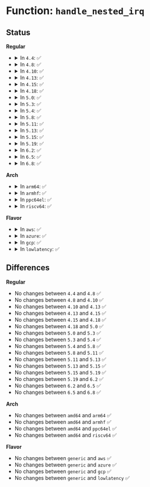 # Function: <code>handle_nested_irq</code>

## Status
<b>Regular</b>
<ul>
<li>
<details>
<summary>In <code>4.4</code>: ✅</summary>

```c
void handle_nested_irq(unsigned int irq);
```

**Collision:** Unique Global

**Inline:** No

**Transformation:** False

**Instances:**

```
In kernel/irq/chip.c (ffffffff810ddd60)
Location: kernel/irq/chip.c:330
Inline: False
Direct callers:
  - drivers/gpio/gpio-sx150x.c:sx150x_irq_thread_fn
  - drivers/base/regmap/regmap-irq.c:regmap_irq_thread
  - drivers/mfd/88pm860x-core.c:pm860x_irq
  - drivers/mfd/wm831x-irq.c:wm831x_irq_thread
  - drivers/mfd/wm831x-irq.c:wm831x_irq_thread
  - drivers/mfd/wm831x-irq.c:wm831x_irq_thread
  - drivers/mfd/wm831x-irq.c:wm831x_irq_thread
  - drivers/mfd/wm831x-irq.c:wm831x_irq_thread
  - drivers/mfd/wm8350-irq.c:wm8350_irq
  - drivers/mfd/tps65912-irq.c:tps65912_irq
  - drivers/mfd/twl4030-irq.c:handle_twl4030_sih
  - drivers/mfd/twl4030-irq.c:handle_twl4030_pih
  - drivers/mfd/lp8788-irq.c:lp8788_irq_handler
  - drivers/mfd/max8925-core.c:max8925_tsc_irq
  - drivers/mfd/max8925-core.c:max8925_irq
  - drivers/mfd/max8997-irq.c:max8997_irq_thread
  - drivers/mfd/max8998-irq.c:max8998_irq_thread
  - drivers/mfd/rc5t583-irq.c:rc5t583_irq
```
**Symbols:**

```
ffffffff810ddd60-ffffffff810dde25: handle_nested_irq (STB_GLOBAL)
```
</details>
</li>
<li>
<details>
<summary>In <code>4.8</code>: ✅</summary>

```c
void handle_nested_irq(unsigned int irq);
```

**Collision:** Unique Global

**Inline:** No

**Transformation:** False

**Instances:**

```
In kernel/irq/chip.c (ffffffff810e36a0)
Location: kernel/irq/chip.c:330
Inline: False
Direct callers:
  - drivers/gpio/gpio-sx150x.c:sx150x_irq_thread_fn
  - drivers/base/regmap/regmap-irq.c:regmap_irq_thread
  - drivers/mfd/88pm860x-core.c:pm860x_irq
  - drivers/mfd/wm831x-irq.c:wm831x_irq_thread
  - drivers/mfd/wm831x-irq.c:wm831x_irq_thread
  - drivers/mfd/wm831x-irq.c:wm831x_irq_thread
  - drivers/mfd/wm831x-irq.c:wm831x_irq_thread
  - drivers/mfd/wm831x-irq.c:wm831x_irq_thread
  - drivers/mfd/wm8350-irq.c:wm8350_irq
  - drivers/mfd/twl4030-irq.c:handle_twl4030_sih
  - drivers/mfd/twl4030-irq.c:handle_twl4030_pih
  - drivers/mfd/lp8788-irq.c:lp8788_irq_handler
  - drivers/mfd/max8925-core.c:max8925_tsc_irq
  - drivers/mfd/max8925-core.c:max8925_irq
  - drivers/mfd/max8997-irq.c:max8997_irq_thread
  - drivers/mfd/max8998-irq.c:max8998_irq_thread
  - drivers/mfd/rc5t583-irq.c:rc5t583_irq
```
**Symbols:**

```
ffffffff810e36a0-ffffffff810e376c: handle_nested_irq (STB_GLOBAL)
```
</details>
</li>
<li>
<details>
<summary>In <code>4.10</code>: ✅</summary>

```c
void handle_nested_irq(unsigned int irq);
```

**Collision:** Unique Global

**Inline:** No

**Transformation:** False

**Instances:**

```
In kernel/irq/chip.c (ffffffff810e9f30)
Location: kernel/irq/chip.c:329
Inline: False
Direct callers:
  - drivers/pinctrl/pinctrl-sx150x.c:sx150x_irq_thread_fn
  - drivers/base/regmap/regmap-irq.c:regmap_irq_thread
  - drivers/mfd/88pm860x-core.c:pm860x_irq
  - drivers/mfd/wm831x-irq.c:wm831x_irq_thread
  - drivers/mfd/wm831x-irq.c:wm831x_irq_thread
  - drivers/mfd/wm831x-irq.c:wm831x_irq_thread
  - drivers/mfd/wm831x-irq.c:wm831x_irq_thread
  - drivers/mfd/wm831x-irq.c:wm831x_irq_thread
  - drivers/mfd/wm8350-irq.c:wm8350_irq
  - drivers/mfd/twl4030-irq.c:handle_twl4030_sih
  - drivers/mfd/twl4030-irq.c:handle_twl4030_pih
  - drivers/mfd/lp8788-irq.c:lp8788_irq_handler
  - drivers/mfd/max8925-core.c:max8925_tsc_irq
  - drivers/mfd/max8925-core.c:max8925_irq
  - drivers/mfd/max8997-irq.c:max8997_irq_thread
  - drivers/mfd/max8998-irq.c:max8998_irq_thread
  - drivers/mfd/rc5t583-irq.c:rc5t583_irq
```
**Symbols:**

```
ffffffff810e9f30-ffffffff810e9ff0: handle_nested_irq (STB_GLOBAL)
```
</details>
</li>
<li>
<details>
<summary>In <code>4.13</code>: ✅</summary>

```c
void handle_nested_irq(unsigned int irq);
```

**Collision:** Unique Global

**Inline:** No

**Transformation:** False

**Instances:**

```
In kernel/irq/chip.c (ffffffff810e95e0)
Location: kernel/irq/chip.c:431
Inline: False
Direct callers:
  - drivers/pinctrl/pinctrl-sx150x.c:sx150x_irq_thread_fn
  - drivers/base/regmap/regmap-irq.c:regmap_irq_thread
  - drivers/mfd/88pm860x-core.c:pm860x_irq
  - drivers/mfd/wm831x-irq.c:wm831x_irq_thread
  - drivers/mfd/wm831x-irq.c:wm831x_irq_thread
  - drivers/mfd/wm831x-irq.c:wm831x_irq_thread
  - drivers/mfd/wm831x-irq.c:wm831x_irq_thread
  - drivers/mfd/wm831x-irq.c:wm831x_irq_thread
  - drivers/mfd/wm8350-irq.c:wm8350_irq
  - drivers/mfd/twl4030-irq.c:handle_twl4030_sih
  - drivers/mfd/twl4030-irq.c:handle_twl4030_pih
  - drivers/mfd/lp8788-irq.c:lp8788_irq_handler
  - drivers/mfd/max8925-core.c:max8925_tsc_irq
  - drivers/mfd/max8925-core.c:max8925_irq
  - drivers/mfd/max8997-irq.c:max8997_irq_thread
  - drivers/mfd/max8998-irq.c:max8998_irq_thread
  - drivers/mfd/rc5t583-irq.c:rc5t583_irq
```
**Symbols:**

```
ffffffff810e95e0-ffffffff810e96ca: handle_nested_irq (STB_GLOBAL)
```
</details>
</li>
<li>
<details>
<summary>In <code>4.15</code>: ✅</summary>

```c
void handle_nested_irq(unsigned int irq);
```

**Collision:** Unique Global

**Inline:** No

**Transformation:** False

**Instances:**

```
In kernel/irq/chip.c (ffffffff810f1970)
Location: kernel/irq/chip.c:454
Inline: False
Direct callers:
  - drivers/pinctrl/pinctrl-sx150x.c:sx150x_irq_thread_fn
  - drivers/base/regmap/regmap-irq.c:regmap_irq_thread
  - drivers/mfd/88pm860x-core.c:pm860x_irq
  - drivers/mfd/wm831x-irq.c:wm831x_irq_thread
  - drivers/mfd/wm831x-irq.c:wm831x_irq_thread
  - drivers/mfd/wm831x-irq.c:wm831x_irq_thread
  - drivers/mfd/wm831x-irq.c:wm831x_irq_thread
  - drivers/mfd/wm831x-irq.c:wm831x_irq_thread
  - drivers/mfd/wm8350-irq.c:wm8350_irq
  - drivers/mfd/twl4030-irq.c:handle_twl4030_sih
  - drivers/mfd/twl4030-irq.c:handle_twl4030_pih
  - drivers/mfd/lp8788-irq.c:lp8788_irq_handler
  - drivers/mfd/max8925-core.c:max8925_tsc_irq
  - drivers/mfd/max8925-core.c:max8925_irq
  - drivers/mfd/max8997-irq.c:max8997_irq_thread
  - drivers/mfd/max8998-irq.c:max8998_irq_thread
  - drivers/mfd/rc5t583-irq.c:rc5t583_irq
```
**Symbols:**

```
ffffffff810f1970-ffffffff810f1a60: handle_nested_irq (STB_GLOBAL)
```
</details>
</li>
<li>
<details>
<summary>In <code>4.18</code>: ✅</summary>

```c
void handle_nested_irq(unsigned int irq);
```

**Collision:** Unique Global

**Inline:** No

**Transformation:** False

**Instances:**

```
In kernel/irq/chip.c (ffffffff810f9b30)
Location: kernel/irq/chip.c:452
Inline: False
Direct callers:
  - drivers/pinctrl/pinctrl-sx150x.c:sx150x_irq_thread_fn
  - drivers/base/regmap/regmap-irq.c:regmap_irq_thread
  - drivers/mfd/88pm860x-core.c:pm860x_irq
  - drivers/mfd/wm831x-irq.c:wm831x_irq_thread
  - drivers/mfd/wm831x-irq.c:wm831x_irq_thread
  - drivers/mfd/wm831x-irq.c:wm831x_irq_thread
  - drivers/mfd/wm831x-irq.c:wm831x_irq_thread
  - drivers/mfd/wm831x-irq.c:wm831x_irq_thread
  - drivers/mfd/wm8350-irq.c:wm8350_irq
  - drivers/mfd/twl4030-irq.c:handle_twl4030_sih
  - drivers/mfd/twl4030-irq.c:handle_twl4030_pih
  - drivers/mfd/lp8788-irq.c:lp8788_irq_handler
  - drivers/mfd/max8925-core.c:max8925_tsc_irq
  - drivers/mfd/max8925-core.c:max8925_irq
  - drivers/mfd/max8997-irq.c:max8997_irq_thread
  - drivers/mfd/max8998-irq.c:max8998_irq_thread
  - drivers/mfd/rc5t583-irq.c:rc5t583_irq
```
**Symbols:**

```
ffffffff810f9b30-ffffffff810f9c20: handle_nested_irq (STB_GLOBAL)
```
</details>
</li>
<li>
<details>
<summary>In <code>5.0</code>: ✅</summary>

```c
void handle_nested_irq(unsigned int irq);
```

**Collision:** Unique Global

**Inline:** No

**Transformation:** False

**Instances:**

```
In kernel/irq/chip.c (ffffffff811052f0)
Location: kernel/irq/chip.c:452
Inline: False
Direct callers:
  - drivers/pinctrl/pinctrl-sx150x.c:sx150x_irq_thread_fn
  - drivers/base/regmap/regmap-irq.c:regmap_irq_thread
  - drivers/mfd/88pm860x-core.c:pm860x_irq
  - drivers/mfd/wm831x-irq.c:wm831x_irq_thread
  - drivers/mfd/wm831x-irq.c:wm831x_irq_thread
  - drivers/mfd/wm831x-irq.c:wm831x_irq_thread
  - drivers/mfd/wm831x-irq.c:wm831x_irq_thread
  - drivers/mfd/wm831x-irq.c:wm831x_irq_thread
  - drivers/mfd/wm8350-irq.c:wm8350_irq
  - drivers/mfd/twl4030-irq.c:handle_twl4030_sih
  - drivers/mfd/twl4030-irq.c:handle_twl4030_pih
  - drivers/mfd/lp8788-irq.c:lp8788_irq_handler
  - drivers/mfd/max8925-core.c:max8925_tsc_irq
  - drivers/mfd/max8925-core.c:max8925_irq
  - drivers/mfd/max8997-irq.c:max8997_irq_thread
  - drivers/mfd/max8998-irq.c:max8998_irq_thread
  - drivers/mfd/rc5t583-irq.c:rc5t583_irq
```
**Symbols:**

```
ffffffff811052f0-ffffffff811053df: handle_nested_irq (STB_GLOBAL)
```
</details>
</li>
<li>
<details>
<summary>In <code>5.3</code>: ✅</summary>

```c
void handle_nested_irq(unsigned int irq);
```

**Collision:** Unique Global

**Inline:** No

**Transformation:** False

**Instances:**

```
In kernel/irq/chip.c (ffffffff8110e640)
Location: kernel/irq/chip.c:458
Inline: False
Direct callers:
  - drivers/pinctrl/pinctrl-sx150x.c:sx150x_irq_thread_fn
  - drivers/base/regmap/regmap-irq.c:regmap_irq_thread
  - drivers/mfd/88pm860x-core.c:pm860x_irq
  - drivers/mfd/arizona-irq.c:arizona_irq_thread
  - drivers/mfd/arizona-irq.c:arizona_irq_thread
  - drivers/mfd/wm831x-irq.c:wm831x_irq_thread
  - drivers/mfd/wm831x-irq.c:wm831x_irq_thread
  - drivers/mfd/wm831x-irq.c:wm831x_irq_thread
  - drivers/mfd/wm831x-irq.c:wm831x_irq_thread
  - drivers/mfd/wm831x-irq.c:wm831x_irq_thread
  - drivers/mfd/wm8350-irq.c:wm8350_irq
  - drivers/mfd/twl4030-irq.c:handle_twl4030_sih
  - drivers/mfd/twl4030-irq.c:handle_twl4030_pih
  - drivers/mfd/lp8788-irq.c:lp8788_irq_handler
  - drivers/mfd/max8925-core.c:max8925_tsc_irq
  - drivers/mfd/max8925-core.c:max8925_irq
  - drivers/mfd/max8997-irq.c:max8997_irq_thread
  - drivers/mfd/max8998-irq.c:max8998_irq_thread
  - drivers/mfd/tps6586x.c:tps6586x_irq
  - drivers/mfd/rc5t583-irq.c:rc5t583_irq
```
**Symbols:**

```
ffffffff8110e640-ffffffff8110e737: handle_nested_irq (STB_GLOBAL)
```
</details>
</li>
<li>
<details>
<summary>In <code>5.4</code>: ✅</summary>

```c
void handle_nested_irq(unsigned int irq);
```

**Collision:** Unique Global

**Inline:** No

**Transformation:** False

**Instances:**

```
In kernel/irq/chip.c (ffffffff8111a900)
Location: kernel/irq/chip.c:458
Inline: False
Direct callers:
  - drivers/pinctrl/pinctrl-sx150x.c:sx150x_irq_thread_fn
  - drivers/base/regmap/regmap-irq.c:regmap_irq_thread
  - drivers/mfd/88pm860x-core.c:pm860x_irq
  - drivers/mfd/arizona-irq.c:arizona_irq_thread
  - drivers/mfd/arizona-irq.c:arizona_irq_thread
  - drivers/mfd/wm831x-irq.c:wm831x_irq_thread
  - drivers/mfd/wm831x-irq.c:wm831x_irq_thread
  - drivers/mfd/wm831x-irq.c:wm831x_irq_thread
  - drivers/mfd/wm831x-irq.c:wm831x_irq_thread
  - drivers/mfd/wm831x-irq.c:wm831x_irq_thread
  - drivers/mfd/wm8350-irq.c:wm8350_irq
  - drivers/mfd/twl4030-irq.c:handle_twl4030_sih
  - drivers/mfd/twl4030-irq.c:handle_twl4030_pih
  - drivers/mfd/lp8788-irq.c:lp8788_irq_handler
  - drivers/mfd/max8925-core.c:max8925_tsc_irq
  - drivers/mfd/max8925-core.c:max8925_irq
  - drivers/mfd/max8997-irq.c:max8997_irq_thread
  - drivers/mfd/max8998-irq.c:max8998_irq_thread
  - drivers/mfd/tps6586x.c:tps6586x_irq
  - drivers/mfd/rc5t583-irq.c:rc5t583_irq
```
**Symbols:**

```
ffffffff8111a900-ffffffff8111a9f7: handle_nested_irq (STB_GLOBAL)
```
</details>
</li>
<li>
<details>
<summary>In <code>5.8</code>: ✅</summary>

```c
void handle_nested_irq(unsigned int irq);
```

**Collision:** Unique Global

**Inline:** No

**Transformation:** False

**Instances:**

```
In kernel/irq/chip.c (ffffffff81126a00)
Location: kernel/irq/chip.c:458
Inline: False
Direct callers:
  - drivers/pinctrl/pinctrl-sx150x.c:sx150x_irq_thread_fn
  - drivers/gpio/gpio-crystalcove.c:crystalcove_gpio_irq_handler
  - drivers/base/regmap/regmap-irq.c:regmap_irq_thread
  - drivers/mfd/88pm860x-core.c:pm860x_irq
  - drivers/mfd/arizona-irq.c:arizona_irq_thread
  - drivers/mfd/arizona-irq.c:arizona_irq_thread
  - drivers/mfd/wm831x-irq.c:wm831x_irq_thread
  - drivers/mfd/wm831x-irq.c:wm831x_irq_thread
  - drivers/mfd/wm831x-irq.c:wm831x_irq_thread
  - drivers/mfd/wm831x-irq.c:wm831x_irq_thread
  - drivers/mfd/wm831x-irq.c:wm831x_irq_thread
  - drivers/mfd/wm8350-irq.c:wm8350_irq
  - drivers/mfd/twl4030-irq.c:handle_twl4030_sih
  - drivers/mfd/twl4030-irq.c:handle_twl4030_pih
  - drivers/mfd/lp8788-irq.c:lp8788_irq_handler
  - drivers/mfd/max8925-core.c:max8925_tsc_irq
  - drivers/mfd/max8925-core.c:max8925_irq
  - drivers/mfd/max8997-irq.c:max8997_irq_thread
  - drivers/mfd/max8998-irq.c:max8998_irq_thread
  - drivers/mfd/tps6586x.c:tps6586x_irq
  - drivers/mfd/rc5t583-irq.c:rc5t583_irq
```
**Symbols:**

```
ffffffff81126a00-ffffffff81126af7: handle_nested_irq (STB_GLOBAL)
```
</details>
</li>
<li>
<details>
<summary>In <code>5.11</code>: ✅</summary>

```c
void handle_nested_irq(unsigned int irq);
```

**Collision:** Unique Global

**Inline:** No

**Transformation:** False

**Instances:**

```
In kernel/irq/chip.c (ffffffff81122600)
Location: kernel/irq/chip.c:458
Inline: False
Direct callers:
  - drivers/pinctrl/pinctrl-sx150x.c:sx150x_irq_thread_fn
  - drivers/gpio/gpio-crystalcove.c:crystalcove_gpio_irq_handler
  - drivers/base/regmap/regmap-irq.c:regmap_irq_thread
  - drivers/mfd/88pm860x-core.c:pm860x_irq
  - drivers/mfd/arizona-irq.c:arizona_irq_thread
  - drivers/mfd/arizona-irq.c:arizona_irq_thread
  - drivers/mfd/wm831x-irq.c:wm831x_irq_thread
  - drivers/mfd/wm831x-irq.c:wm831x_irq_thread
  - drivers/mfd/wm831x-irq.c:wm831x_irq_thread
  - drivers/mfd/wm831x-irq.c:wm831x_irq_thread
  - drivers/mfd/wm831x-irq.c:wm831x_irq_thread
  - drivers/mfd/wm8350-irq.c:wm8350_irq
  - drivers/mfd/twl4030-irq.c:handle_twl4030_sih
  - drivers/mfd/twl4030-irq.c:handle_twl4030_pih
  - drivers/mfd/lp8788-irq.c:lp8788_irq_handler
  - drivers/mfd/max8925-core.c:max8925_tsc_irq
  - drivers/mfd/max8925-core.c:max8925_irq
  - drivers/mfd/max8997-irq.c:max8997_irq_thread
  - drivers/mfd/max8998-irq.c:max8998_irq_thread
  - drivers/mfd/tps6586x.c:tps6586x_irq
  - drivers/mfd/rc5t583-irq.c:rc5t583_irq
```
**Symbols:**

```
ffffffff81122600-ffffffff811226f7: handle_nested_irq (STB_GLOBAL)
```
</details>
</li>
<li>
<details>
<summary>In <code>5.13</code>: ✅</summary>

```c
void handle_nested_irq(unsigned int irq);
```

**Collision:** Unique Global

**Inline:** No

**Transformation:** False

**Instances:**

```
In kernel/irq/chip.c (ffffffff81122b60)
Location: kernel/irq/chip.c:461
Inline: False
Direct callers:
  - drivers/pinctrl/pinctrl-sx150x.c:sx150x_irq_thread_fn
  - drivers/gpio/gpio-crystalcove.c:crystalcove_gpio_irq_handler
  - drivers/base/regmap/regmap-irq.c:regmap_irq_thread
  - drivers/mfd/88pm860x-core.c:pm860x_irq
  - drivers/mfd/arizona-irq.c:arizona_irq_thread
  - drivers/mfd/arizona-irq.c:arizona_irq_thread
  - drivers/mfd/wm831x-irq.c:wm831x_irq_thread
  - drivers/mfd/wm831x-irq.c:wm831x_irq_thread
  - drivers/mfd/wm831x-irq.c:wm831x_irq_thread
  - drivers/mfd/wm831x-irq.c:wm831x_irq_thread
  - drivers/mfd/wm831x-irq.c:wm831x_irq_thread
  - drivers/mfd/wm8350-irq.c:wm8350_irq
  - drivers/mfd/twl4030-irq.c:handle_twl4030_sih
  - drivers/mfd/twl4030-irq.c:handle_twl4030_pih
  - drivers/mfd/lp8788-irq.c:lp8788_irq_handler
  - drivers/mfd/max8925-core.c:max8925_tsc_irq
  - drivers/mfd/max8925-core.c:max8925_irq
  - drivers/mfd/max8997-irq.c:max8997_irq_thread
  - drivers/mfd/max8998-irq.c:max8998_irq_thread
  - drivers/mfd/tps6586x.c:tps6586x_irq
  - drivers/mfd/rc5t583-irq.c:rc5t583_irq
```
**Symbols:**

```
ffffffff81122b60-ffffffff81122c57: handle_nested_irq (STB_GLOBAL)
```
</details>
</li>
<li>
<details>
<summary>In <code>5.15</code>: ✅</summary>

```c
void handle_nested_irq(unsigned int irq);
```

**Collision:** Unique Global

**Inline:** No

**Transformation:** False

**Instances:**

```
In kernel/irq/chip.c (ffffffff81143130)
Location: kernel/irq/chip.c:461
Inline: False
Direct callers:
  - drivers/pinctrl/pinctrl-sx150x.c:sx150x_irq_thread_fn
  - drivers/gpio/gpio-crystalcove.c:crystalcove_gpio_irq_handler
  - drivers/base/regmap/regmap-irq.c:regmap_irq_thread
  - drivers/mfd/88pm860x-core.c:pm860x_irq
  - drivers/mfd/wm831x-irq.c:wm831x_irq_thread
  - drivers/mfd/wm831x-irq.c:wm831x_irq_thread
  - drivers/mfd/wm831x-irq.c:wm831x_irq_thread
  - drivers/mfd/wm831x-irq.c:wm831x_irq_thread
  - drivers/mfd/wm831x-irq.c:wm831x_irq_thread
  - drivers/mfd/wm8350-irq.c:wm8350_irq
  - drivers/mfd/twl4030-irq.c:handle_twl4030_sih
  - drivers/mfd/twl4030-irq.c:handle_twl4030_pih
  - drivers/mfd/lp8788-irq.c:lp8788_irq_handler
  - drivers/mfd/max8925-core.c:max8925_tsc_irq
  - drivers/mfd/max8925-core.c:max8925_irq
  - drivers/mfd/max8997-irq.c:max8997_irq_thread
  - drivers/mfd/max8998-irq.c:max8998_irq_thread
  - drivers/mfd/tps6586x.c:tps6586x_irq
  - drivers/mfd/tps6586x.c:tps6586x_irq
  - drivers/mfd/tps6586x.c:tps6586x_irq
  - drivers/mfd/tps6586x.c:tps6586x_irq
  - drivers/mfd/rc5t583-irq.c:rc5t583_irq
```
**Symbols:**

```
ffffffff81143130-ffffffff81143225: handle_nested_irq (STB_GLOBAL)
```
</details>
</li>
<li>
<details>
<summary>In <code>5.19</code>: ✅</summary>

```c
void handle_nested_irq(unsigned int irq);
```

**Collision:** Unique Global

**Inline:** No

**Transformation:** False

**Instances:**

```
In kernel/irq/chip.c (ffffffff811669e0)
Location: kernel/irq/chip.c:458
Inline: False
Direct callers:
  - drivers/pinctrl/pinctrl-sx150x.c:sx150x_irq_thread_fn
  - drivers/gpio/gpio-crystalcove.c:crystalcove_gpio_irq_handler
  - drivers/base/regmap/regmap-irq.c:regmap_irq_thread
  - drivers/mfd/88pm860x-core.c:pm860x_irq
  - drivers/mfd/wm831x-irq.c:wm831x_irq_thread
  - drivers/mfd/wm831x-irq.c:wm831x_irq_thread
  - drivers/mfd/wm831x-irq.c:wm831x_irq_thread
  - drivers/mfd/wm831x-irq.c:wm831x_irq_thread
  - drivers/mfd/wm831x-irq.c:wm831x_irq_thread
  - drivers/mfd/wm8350-irq.c:wm8350_irq
  - drivers/mfd/twl4030-irq.c:handle_twl4030_sih
  - drivers/mfd/twl4030-irq.c:handle_twl4030_pih
  - drivers/mfd/lp8788-irq.c:lp8788_irq_handler
  - drivers/mfd/max8925-core.c:max8925_tsc_irq
  - drivers/mfd/max8925-core.c:max8925_irq
  - drivers/mfd/max8997-irq.c:max8997_irq_thread
  - drivers/mfd/max8998-irq.c:max8998_irq_thread
  - drivers/mfd/tps6586x.c:tps6586x_irq
  - drivers/mfd/tps6586x.c:tps6586x_irq
  - drivers/mfd/tps6586x.c:tps6586x_irq
  - drivers/mfd/tps6586x.c:tps6586x_irq
  - drivers/mfd/rc5t583-irq.c:rc5t583_irq
```
**Symbols:**

```
ffffffff811669e0-ffffffff81166acf: handle_nested_irq (STB_GLOBAL)
```
</details>
</li>
<li>
<details>
<summary>In <code>6.2</code>: ✅</summary>

```c
void handle_nested_irq(unsigned int irq);
```

**Collision:** Unique Global

**Inline:** No

**Transformation:** False

**Instances:**

```
In kernel/irq/chip.c (ffffffff8119acc0)
Location: kernel/irq/chip.c:460
Inline: False
Direct callers:
  - drivers/pinctrl/pinctrl-sx150x.c:sx150x_irq_thread_fn
  - drivers/gpio/gpio-crystalcove.c:crystalcove_gpio_irq_handler
  - drivers/base/regmap/regmap-irq.c:regmap_irq_thread
  - drivers/mfd/88pm860x-core.c:pm860x_irq
  - drivers/mfd/wm831x-irq.c:wm831x_irq_thread
  - drivers/mfd/wm831x-irq.c:wm831x_irq_thread
  - drivers/mfd/wm831x-irq.c:wm831x_irq_thread
  - drivers/mfd/wm831x-irq.c:wm831x_irq_thread
  - drivers/mfd/wm831x-irq.c:wm831x_irq_thread
  - drivers/mfd/wm8350-irq.c:wm8350_irq
  - drivers/mfd/twl4030-irq.c:handle_twl4030_sih
  - drivers/mfd/twl4030-irq.c:handle_twl4030_pih
  - drivers/mfd/lp8788-irq.c:lp8788_irq_handler
  - drivers/mfd/max8925-core.c:max8925_tsc_irq
  - drivers/mfd/max8925-core.c:max8925_irq
  - drivers/mfd/max8997-irq.c:max8997_irq_thread
  - drivers/mfd/max8998-irq.c:max8998_irq_thread
  - drivers/mfd/tps6586x.c:tps6586x_irq
  - drivers/mfd/rc5t583-irq.c:rc5t583_irq
```
**Symbols:**

```
ffffffff8119acc0-ffffffff8119adaf: handle_nested_irq (STB_GLOBAL)
```
</details>
</li>
<li>
<details>
<summary>In <code>6.5</code>: ✅</summary>

```c
void handle_nested_irq(unsigned int irq);
```

**Collision:** Unique Global

**Inline:** No

**Transformation:** False

**Instances:**

```
In kernel/irq/chip.c (ffffffff811aca20)
Location: kernel/irq/chip.c:461
Inline: False
Direct callers:
  - drivers/pinctrl/pinctrl-sx150x.c:sx150x_irq_thread_fn
  - drivers/gpio/gpio-crystalcove.c:crystalcove_gpio_irq_handler
  - drivers/base/regmap/regmap-irq.c:regmap_irq_thread
  - drivers/mfd/88pm860x-core.c:pm860x_irq
  - drivers/mfd/wm831x-irq.c:wm831x_irq_thread
  - drivers/mfd/wm831x-irq.c:wm831x_irq_thread
  - drivers/mfd/wm831x-irq.c:wm831x_irq_thread
  - drivers/mfd/wm831x-irq.c:wm831x_irq_thread
  - drivers/mfd/wm831x-irq.c:wm831x_irq_thread
  - drivers/mfd/wm8350-irq.c:wm8350_irq
  - drivers/mfd/twl4030-irq.c:handle_twl4030_sih
  - drivers/mfd/twl4030-irq.c:handle_twl4030_pih
  - drivers/mfd/lp8788-irq.c:lp8788_irq_handler
  - drivers/mfd/max8925-core.c:max8925_tsc_irq
  - drivers/mfd/max8925-core.c:max8925_irq
  - drivers/mfd/max8997-irq.c:max8997_irq_thread
  - drivers/mfd/max8998-irq.c:max8998_irq_thread
  - drivers/mfd/tps6586x.c:tps6586x_irq
  - drivers/mfd/rc5t583-irq.c:rc5t583_irq
```
**Symbols:**

```
ffffffff811aca20-ffffffff811acb0f: handle_nested_irq (STB_GLOBAL)
```
</details>
</li>
<li>
<details>
<summary>In <code>6.8</code>: ✅</summary>

```c
void handle_nested_irq(unsigned int irq);
```

**Collision:** Unique Global

**Inline:** No

**Transformation:** False

**Instances:**

```
In kernel/irq/chip.c (ffffffff811bc620)
Location: kernel/irq/chip.c:461
Inline: False
Direct callers:
  - drivers/pinctrl/pinctrl-sx150x.c:sx150x_irq_thread_fn
  - drivers/gpio/gpio-crystalcove.c:crystalcove_gpio_irq_handler
  - drivers/base/regmap/regmap-irq.c:regmap_irq_thread
  - drivers/mfd/88pm860x-core.c:pm860x_irq
  - drivers/mfd/wm831x-irq.c:wm831x_irq_thread
  - drivers/mfd/wm831x-irq.c:wm831x_irq_thread
  - drivers/mfd/wm831x-irq.c:wm831x_irq_thread
  - drivers/mfd/wm831x-irq.c:wm831x_irq_thread
  - drivers/mfd/wm831x-irq.c:wm831x_irq_thread
  - drivers/mfd/wm8350-irq.c:wm8350_irq
  - drivers/mfd/twl4030-irq.c:handle_twl4030_sih
  - drivers/mfd/twl4030-irq.c:handle_twl4030_pih
  - drivers/mfd/lp8788-irq.c:lp8788_irq_handler
  - drivers/mfd/max8925-core.c:max8925_tsc_irq
  - drivers/mfd/max8925-core.c:max8925_irq
  - drivers/mfd/max8997-irq.c:max8997_irq_thread
  - drivers/mfd/max8998-irq.c:max8998_irq_thread
  - drivers/mfd/tps6586x.c:tps6586x_irq
  - drivers/mfd/rc5t583-irq.c:rc5t583_irq
```
**Symbols:**

```
ffffffff811bc620-ffffffff811bc70c: handle_nested_irq (STB_GLOBAL)
```
</details>
</li>
</ul>
<b>Arch</b>
<ul>
<li>
<details>
<summary>In <code>arm64</code>: ✅</summary>

```c
void handle_nested_irq(unsigned int irq);
```

**Collision:** Unique Global

**Inline:** No

**Transformation:** False

**Instances:**

```
In kernel/irq/chip.c (ffff80001017e618)
Location: kernel/irq/chip.c:458
Inline: False
Direct callers:
  - drivers/pinctrl/pinctrl-sx150x.c:sx150x_irq_thread_fn
  - drivers/gpio/gpio-stmpe.c:stmpe_gpio_irq
  - drivers/gpio/gpio-tc3589x.c:tc3589x_gpio_irq
  - drivers/base/regmap/regmap-irq.c:regmap_irq_thread
  - drivers/mfd/88pm860x-core.c:pm860x_irq
  - drivers/mfd/stmpe.c:stmpe_irq
  - drivers/mfd/stmpe.c:stmpe_irq
  - drivers/mfd/tc3589x.c:tc3589x_irq
  - drivers/mfd/arizona-irq.c:arizona_irq_thread
  - drivers/mfd/arizona-irq.c:arizona_irq_thread
  - drivers/mfd/wm831x-irq.c:wm831x_irq_thread
  - drivers/mfd/wm831x-irq.c:wm831x_irq_thread
  - drivers/mfd/wm831x-irq.c:wm831x_irq_thread
  - drivers/mfd/wm831x-irq.c:wm831x_irq_thread
  - drivers/mfd/wm831x-irq.c:wm831x_irq_thread
  - drivers/mfd/wm8350-irq.c:wm8350_irq
  - drivers/mfd/twl4030-irq.c:handle_twl4030_sih
  - drivers/mfd/twl4030-irq.c:handle_twl4030_pih
  - drivers/mfd/twl6030-irq.c:twl6030_irq_thread
  - drivers/mfd/lp8788-irq.c:lp8788_irq_handler
  - drivers/mfd/max8925-core.c:max8925_tsc_irq
  - drivers/mfd/max8925-core.c:max8925_irq
  - drivers/mfd/max8997-irq.c:max8997_irq_thread
  - drivers/mfd/max8998-irq.c:max8998_irq_thread
  - drivers/mfd/tps6586x.c:tps6586x_irq
  - drivers/mfd/rc5t583-irq.c:rc5t583_irq
```
**Symbols:**

```
ffff80001017e618-ffff80001017e810: handle_nested_irq (STB_GLOBAL)
```
</details>
</li>
<li>
<details>
<summary>In <code>armhf</code>: ✅</summary>

```c
void handle_nested_irq(unsigned int irq);
```

**Collision:** Unique Global

**Inline:** No

**Transformation:** False

**Instances:**

```
In kernel/irq/chip.c (c03cecd0)
Location: kernel/irq/chip.c:458
Inline: False
Direct callers:
  - drivers/pinctrl/pinctrl-sx150x.c:sx150x_irq_thread_fn
  - drivers/gpio/gpio-stmpe.c:stmpe_gpio_irq
  - drivers/gpio/gpio-tc3589x.c:tc3589x_gpio_irq
  - drivers/base/regmap/regmap-irq.c:regmap_irq_thread
  - drivers/mfd/88pm860x-core.c:pm860x_irq
  - drivers/mfd/stmpe.c:stmpe_irq
  - drivers/mfd/stmpe.c:stmpe_irq
  - drivers/mfd/tc3589x.c:tc3589x_irq
  - drivers/mfd/arizona-irq.c:arizona_irq_thread
  - drivers/mfd/arizona-irq.c:arizona_irq_thread
  - drivers/mfd/wm831x-irq.c:wm831x_irq_thread
  - drivers/mfd/wm831x-irq.c:wm831x_irq_thread
  - drivers/mfd/wm831x-irq.c:wm831x_irq_thread
  - drivers/mfd/wm831x-irq.c:wm831x_irq_thread
  - drivers/mfd/wm831x-irq.c:wm831x_irq_thread
  - drivers/mfd/wm8350-irq.c:wm8350_irq
  - drivers/mfd/tps65217.c:tps65217_irq_thread
  - drivers/mfd/twl4030-irq.c:handle_twl4030_sih
  - drivers/mfd/twl4030-irq.c:handle_twl4030_pih
  - drivers/mfd/twl6030-irq.c:twl6030_irq_thread
  - drivers/mfd/lp8788-irq.c:lp8788_irq_handler
  - drivers/mfd/max8925-core.c:max8925_tsc_irq
  - drivers/mfd/max8925-core.c:max8925_irq
  - drivers/mfd/max8997-irq.c:max8997_irq_thread
  - drivers/mfd/max8998-irq.c:max8998_irq_thread
  - drivers/mfd/tps6586x.c:tps6586x_irq
  - drivers/mfd/rc5t583-irq.c:rc5t583_irq
```
**Symbols:**

```
c03cecd0-c03cee20: handle_nested_irq (STB_GLOBAL)
```
</details>
</li>
<li>
<details>
<summary>In <code>ppc64el</code>: ✅</summary>

```c
void handle_nested_irq(unsigned int irq);
```

**Collision:** Unique Global

**Inline:** No

**Transformation:** False

**Instances:**

```
In kernel/irq/chip.c (c0000000001d8e60)
Location: kernel/irq/chip.c:458
Inline: False
Direct callers:
  - drivers/pinctrl/pinctrl-sx150x.c:sx150x_irq_thread_fn
  - drivers/gpio/gpio-stmpe.c:stmpe_gpio_irq
  - drivers/gpio/gpio-tc3589x.c:tc3589x_gpio_irq
  - drivers/base/regmap/regmap-irq.c:regmap_irq_thread
  - drivers/mfd/88pm860x-core.c:pm860x_irq
  - drivers/mfd/stmpe.c:stmpe_irq
  - drivers/mfd/stmpe.c:stmpe_irq
  - drivers/mfd/tc3589x.c:tc3589x_irq
  - drivers/mfd/arizona-irq.c:arizona_irq_thread
  - drivers/mfd/arizona-irq.c:arizona_irq_thread
  - drivers/mfd/wm831x-irq.c:wm831x_irq_thread
  - drivers/mfd/wm831x-irq.c:wm831x_irq_thread
  - drivers/mfd/wm831x-irq.c:wm831x_irq_thread
  - drivers/mfd/wm831x-irq.c:wm831x_irq_thread
  - drivers/mfd/wm831x-irq.c:wm831x_irq_thread
  - drivers/mfd/wm8350-irq.c:wm8350_irq
  - drivers/mfd/twl4030-irq.c:handle_twl4030_sih
  - drivers/mfd/twl4030-irq.c:handle_twl4030_pih
  - drivers/mfd/twl6030-irq.c:twl6030_irq_thread
  - drivers/mfd/lp8788-irq.c:lp8788_irq_handler
  - drivers/mfd/max8925-core.c:max8925_tsc_irq
  - drivers/mfd/max8925-core.c:max8925_irq
  - drivers/mfd/max8997-irq.c:max8997_irq_thread
  - drivers/mfd/max8998-irq.c:max8998_irq_thread
  - drivers/mfd/tps6586x.c:tps6586x_irq
  - drivers/mfd/rc5t583-irq.c:rc5t583_irq
```
**Symbols:**

```
c0000000001d8e60-c0000000001d907c: handle_nested_irq (STB_GLOBAL)
```
</details>
</li>
<li>
<details>
<summary>In <code>riscv64</code>: ✅</summary>

```c
void handle_nested_irq(unsigned int irq);
```

**Collision:** Unique Global

**Inline:** No

**Transformation:** False

**Instances:**

```
In kernel/irq/chip.c (ffffffe000116f04)
Location: kernel/irq/chip.c:458
Inline: False
Direct callers:
  - drivers/pinctrl/pinctrl-sx150x.c:sx150x_irq_thread_fn
  - drivers/gpio/gpio-stmpe.c:stmpe_gpio_irq
  - drivers/gpio/gpio-tc3589x.c:tc3589x_gpio_irq
  - drivers/base/regmap/regmap-irq.c:regmap_irq_thread
  - drivers/mfd/88pm860x-core.c:pm860x_irq
  - drivers/mfd/stmpe.c:stmpe_irq
  - drivers/mfd/stmpe.c:stmpe_irq
  - drivers/mfd/tc3589x.c:tc3589x_irq
  - drivers/mfd/arizona-irq.c:arizona_irq_thread
  - drivers/mfd/arizona-irq.c:arizona_irq_thread
  - drivers/mfd/wm831x-irq.c:wm831x_irq_thread
  - drivers/mfd/wm831x-irq.c:wm831x_irq_thread
  - drivers/mfd/wm831x-irq.c:wm831x_irq_thread
  - drivers/mfd/wm831x-irq.c:wm831x_irq_thread
  - drivers/mfd/wm831x-irq.c:wm831x_irq_thread
  - drivers/mfd/wm8350-irq.c:wm8350_irq
  - drivers/mfd/twl4030-irq.c:handle_twl4030_sih
  - drivers/mfd/twl4030-irq.c:handle_twl4030_pih
  - drivers/mfd/twl6030-irq.c:twl6030_irq_thread
  - drivers/mfd/lp8788-irq.c:lp8788_irq_handler
  - drivers/mfd/max8925-core.c:max8925_tsc_irq
  - drivers/mfd/max8925-core.c:max8925_irq
  - drivers/mfd/max8997-irq.c:max8997_irq_thread
  - drivers/mfd/max8998-irq.c:max8998_irq_thread
  - drivers/mfd/tps6586x.c:tps6586x_irq
  - drivers/mfd/rc5t583-irq.c:rc5t583_irq
```
**Symbols:**

```
ffffffe000116f04-ffffffe0001170ba: handle_nested_irq (STB_GLOBAL)
```
</details>
</li>
</ul>
<b>Flavor</b>
<ul>
<li>
<details>
<summary>In <code>aws</code>: ✅</summary>

```c
void handle_nested_irq(unsigned int irq);
```

**Collision:** Unique Global

**Inline:** No

**Transformation:** False

**Instances:**

```
In kernel/irq/chip.c (ffffffff81112ee0)
Location: kernel/irq/chip.c:458
Inline: False
Direct callers:
  - drivers/base/regmap/regmap-irq.c:regmap_irq_thread
  - drivers/mfd/arizona-irq.c:arizona_irq_thread
  - drivers/mfd/arizona-irq.c:arizona_irq_thread
  - drivers/mfd/wm831x-irq.c:wm831x_irq_thread
  - drivers/mfd/wm831x-irq.c:wm831x_irq_thread
  - drivers/mfd/wm831x-irq.c:wm831x_irq_thread
  - drivers/mfd/wm831x-irq.c:wm831x_irq_thread
  - drivers/mfd/wm831x-irq.c:wm831x_irq_thread
```
**Symbols:**

```
ffffffff81112ee0-ffffffff81112fd7: handle_nested_irq (STB_GLOBAL)
```
</details>
</li>
<li>
<details>
<summary>In <code>azure</code>: ✅</summary>

```c
void handle_nested_irq(unsigned int irq);
```

**Collision:** Unique Global

**Inline:** No

**Transformation:** False

**Instances:**

```
In kernel/irq/chip.c (ffffffff81103c00)
Location: kernel/irq/chip.c:458
Inline: False
Direct callers:
  - drivers/base/regmap/regmap-irq.c:regmap_irq_thread
  - drivers/mfd/arizona-irq.c:arizona_irq_thread
  - drivers/mfd/arizona-irq.c:arizona_irq_thread
  - drivers/mfd/wm831x-irq.c:wm831x_irq_thread
  - drivers/mfd/wm831x-irq.c:wm831x_irq_thread
  - drivers/mfd/wm831x-irq.c:wm831x_irq_thread
  - drivers/mfd/wm831x-irq.c:wm831x_irq_thread
  - drivers/mfd/wm831x-irq.c:wm831x_irq_thread
```
**Symbols:**

```
ffffffff81103c00-ffffffff81103ceb: handle_nested_irq (STB_GLOBAL)
```
</details>
</li>
<li>
<details>
<summary>In <code>gcp</code>: ✅</summary>

```c
void handle_nested_irq(unsigned int irq);
```

**Collision:** Unique Global

**Inline:** No

**Transformation:** False

**Instances:**

```
In kernel/irq/chip.c (ffffffff81110dd0)
Location: kernel/irq/chip.c:458
Inline: False
Direct callers:
  - drivers/pinctrl/pinctrl-sx150x.c:sx150x_irq_thread_fn
  - drivers/base/regmap/regmap-irq.c:regmap_irq_thread
  - drivers/mfd/88pm860x-core.c:pm860x_irq
  - drivers/mfd/arizona-irq.c:arizona_irq_thread
  - drivers/mfd/arizona-irq.c:arizona_irq_thread
  - drivers/mfd/wm831x-irq.c:wm831x_irq_thread
  - drivers/mfd/wm831x-irq.c:wm831x_irq_thread
  - drivers/mfd/wm831x-irq.c:wm831x_irq_thread
  - drivers/mfd/wm831x-irq.c:wm831x_irq_thread
  - drivers/mfd/wm831x-irq.c:wm831x_irq_thread
  - drivers/mfd/wm8350-irq.c:wm8350_irq
  - drivers/mfd/twl4030-irq.c:handle_twl4030_sih
  - drivers/mfd/twl4030-irq.c:handle_twl4030_pih
  - drivers/mfd/lp8788-irq.c:lp8788_irq_handler
  - drivers/mfd/max8925-core.c:max8925_tsc_irq
  - drivers/mfd/max8925-core.c:max8925_irq
  - drivers/mfd/max8997-irq.c:max8997_irq_thread
  - drivers/mfd/max8998-irq.c:max8998_irq_thread
  - drivers/mfd/tps6586x.c:tps6586x_irq
  - drivers/mfd/rc5t583-irq.c:rc5t583_irq
```
**Symbols:**

```
ffffffff81110dd0-ffffffff81110ec7: handle_nested_irq (STB_GLOBAL)
```
</details>
</li>
<li>
<details>
<summary>In <code>lowlatency</code>: ✅</summary>

```c
void handle_nested_irq(unsigned int irq);
```

**Collision:** Unique Global

**Inline:** No

**Transformation:** False

**Instances:**

```
In kernel/irq/chip.c (ffffffff8111c170)
Location: kernel/irq/chip.c:458
Inline: False
Direct callers:
  - drivers/pinctrl/pinctrl-sx150x.c:sx150x_irq_thread_fn
  - drivers/base/regmap/regmap-irq.c:regmap_irq_thread
  - drivers/mfd/88pm860x-core.c:pm860x_irq
  - drivers/mfd/arizona-irq.c:arizona_irq_thread
  - drivers/mfd/arizona-irq.c:arizona_irq_thread
  - drivers/mfd/wm831x-irq.c:wm831x_irq_thread
  - drivers/mfd/wm831x-irq.c:wm831x_irq_thread
  - drivers/mfd/wm831x-irq.c:wm831x_irq_thread
  - drivers/mfd/wm831x-irq.c:wm831x_irq_thread
  - drivers/mfd/wm831x-irq.c:wm831x_irq_thread
  - drivers/mfd/wm8350-irq.c:wm8350_irq
  - drivers/mfd/twl4030-irq.c:handle_twl4030_sih
  - drivers/mfd/twl4030-irq.c:handle_twl4030_pih
  - drivers/mfd/lp8788-irq.c:lp8788_irq_handler
  - drivers/mfd/max8925-core.c:max8925_tsc_irq
  - drivers/mfd/max8925-core.c:max8925_irq
  - drivers/mfd/max8997-irq.c:max8997_irq_thread
  - drivers/mfd/max8998-irq.c:max8998_irq_thread
  - drivers/mfd/tps6586x.c:tps6586x_irq
  - drivers/mfd/rc5t583-irq.c:rc5t583_irq
```
**Symbols:**

```
ffffffff8111c170-ffffffff8111c250: handle_nested_irq (STB_GLOBAL)
```
</details>
</li>
</ul>

## Differences
<b>Regular</b>
<ul>
<li>
No changes between <code>4.4</code> and <code>4.8</code> ✅
</li>
<li>
No changes between <code>4.8</code> and <code>4.10</code> ✅
</li>
<li>
No changes between <code>4.10</code> and <code>4.13</code> ✅
</li>
<li>
No changes between <code>4.13</code> and <code>4.15</code> ✅
</li>
<li>
No changes between <code>4.15</code> and <code>4.18</code> ✅
</li>
<li>
No changes between <code>4.18</code> and <code>5.0</code> ✅
</li>
<li>
No changes between <code>5.0</code> and <code>5.3</code> ✅
</li>
<li>
No changes between <code>5.3</code> and <code>5.4</code> ✅
</li>
<li>
No changes between <code>5.4</code> and <code>5.8</code> ✅
</li>
<li>
No changes between <code>5.8</code> and <code>5.11</code> ✅
</li>
<li>
No changes between <code>5.11</code> and <code>5.13</code> ✅
</li>
<li>
No changes between <code>5.13</code> and <code>5.15</code> ✅
</li>
<li>
No changes between <code>5.15</code> and <code>5.19</code> ✅
</li>
<li>
No changes between <code>5.19</code> and <code>6.2</code> ✅
</li>
<li>
No changes between <code>6.2</code> and <code>6.5</code> ✅
</li>
<li>
No changes between <code>6.5</code> and <code>6.8</code> ✅
</li>
</ul>
<b>Arch</b>
<ul>
<li>
No changes between <code>amd64</code> and <code>arm64</code> ✅
</li>
<li>
No changes between <code>amd64</code> and <code>armhf</code> ✅
</li>
<li>
No changes between <code>amd64</code> and <code>ppc64el</code> ✅
</li>
<li>
No changes between <code>amd64</code> and <code>riscv64</code> ✅
</li>
</ul>
<b>Flavor</b>
<ul>
<li>
No changes between <code>generic</code> and <code>aws</code> ✅
</li>
<li>
No changes between <code>generic</code> and <code>azure</code> ✅
</li>
<li>
No changes between <code>generic</code> and <code>gcp</code> ✅
</li>
<li>
No changes between <code>generic</code> and <code>lowlatency</code> ✅
</li>
</ul>
